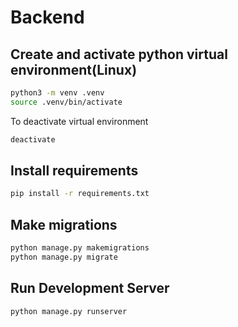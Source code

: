 # Backend

## Create and activate python virtual environment(Linux)

```bash
python3 -m venv .venv
source .venv/bin/activate
```

To deactivate virtual environment

```bash
deactivate
```

## Install requirements

```bash
pip install -r requirements.txt
```

## Make migrations

```bash
python manage.py makemigrations
python manage.py migrate
```

## Run Development Server

```bash
python manage.py runserver
```
